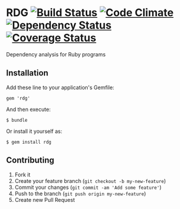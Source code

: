 # RDG [![Build Status](https://travis-ci.org/mutiny/rdg.png)](https://travis-ci.org/mutiny/rdg) [![Code Climate](https://codeclimate.com/github/mutiny/rdg.png)](https://codeclimate.com/github/mutiny/rdg) [![Dependency Status](https://gemnasium.com/mutiny/rdg.png)](https://gemnasium.com/mutiny/rdg) [![Coverage Status](https://coveralls.io/repos/mutiny/rdg/badge.png?branch=master)](https://coveralls.io/r/mutiny/rdg?branch=master)

Dependency analysis for Ruby programs

## Installation

Add these line to your application's Gemfile:

    gem 'rdg'

And then execute:

    $ bundle

Or install it yourself as:

    $ gem install rdg

## Contributing

1. Fork it
2. Create your feature branch (`git checkout -b my-new-feature`)
3. Commit your changes (`git commit -am 'Add some feature'`)
4. Push to the branch (`git push origin my-new-feature`)
5. Create new Pull Request